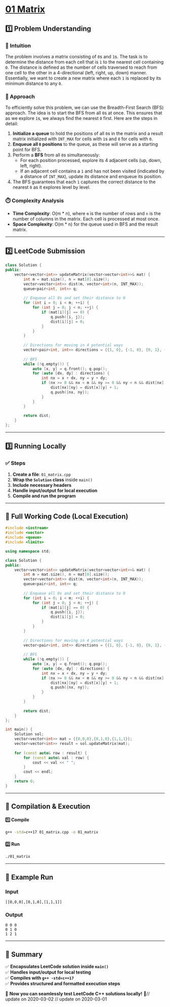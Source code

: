 # **[01 Matrix](https://leetcode.com/problems/01-matrix/description/)**  

## **1️⃣ Problem Understanding**  
### **📌 Intuition**  
The problem involves a matrix consisting of `0`s and `1`s. The task is to determine the distance from each cell that is `1` to the nearest cell containing `0`. The distance is defined as the number of cells traversed to reach from one cell to the other in a 4-directional (left, right, up, down) manner. Essentially, we want to create a new matrix where each `1` is replaced by its minimum distance to any `0`.

### **🚀 Approach**  
To efficiently solve this problem, we can use the Breadth-First Search (BFS) approach. The idea is to start the BFS from all `0`s at once. This ensures that as we explore `1`s, we always find the nearest `0` first. Here are the steps in detail:
1. **Initialize a queue** to hold the positions of all `0`s in the matrix and a result matrix initialized with `INT_MAX` for cells with `1`s and `0` for cells with `0`.
2. **Enqueue all `0` positions** to the queue, as these will serve as a starting point for BFS.
3. Perform a **BFS** from all `0`s simultaneously:
   - For each position processed, explore its 4 adjacent cells (up, down, left, right).
   - If an adjacent cell contains a `1` and has not been visited (indicated by a distance of `INT_MAX`), update its distance and enqueue its position.
4. The BFS guarantees that each `1` captures the correct distance to the nearest `0` as it explores level by level.

### **⏱️ Complexity Analysis**  
- **Time Complexity**: O(m * n), where `m` is the number of rows and `n` is the number of columns in the matrix. Each cell is processed at most once.
- **Space Complexity**: O(m * n) for the queue used in BFS and the result matrix.

---  

## **2️⃣ LeetCode Submission**  
```cpp
class Solution {
public:
    vector<vector<int>> updateMatrix(vector<vector<int>>& mat) {
        int m = mat.size(), n = mat[0].size();
        vector<vector<int>> dist(m, vector<int>(n, INT_MAX));
        queue<pair<int, int>> q;
        
        // Enqueue all 0s and set their distance to 0
        for (int i = 0; i < m; ++i) {
            for (int j = 0; j < n; ++j) {
                if (mat[i][j] == 0) {
                    q.push({i, j});
                    dist[i][j] = 0;
                }
            }
        }
        
        // Directions for moving in 4 potential ways
        vector<pair<int, int>> directions = {{1, 0}, {-1, 0}, {0, 1}, {0, -1}};
        
        // BFS
        while (!q.empty()) {
            auto [x, y] = q.front(); q.pop();
            for (auto [dx, dy] : directions) {
                int nx = x + dx, ny = y + dy;
                if (nx >= 0 && nx < m && ny >= 0 && ny < n && dist[nx][ny] == INT_MAX) {
                    dist[nx][ny] = dist[x][y] + 1;
                    q.push({nx, ny});
                }
            }
        }
        
        return dist;
    }
};  
```  

---  

## **3️⃣ Running Locally**  
### **✅ Steps**  
1. **Create a file**: `01_matrix.cpp`  
2. **Wrap the `Solution` class** inside `main()`  
3. **Include necessary headers**  
4. **Handle input/output for local execution**  
5. **Compile and run the program**  

---  

## **📝 Full Working Code (Local Execution)**  
```cpp
#include <iostream>
#include <vector>
#include <queue>
#include <limits>

using namespace std;

class Solution {
public:
    vector<vector<int>> updateMatrix(vector<vector<int>>& mat) {
        int m = mat.size(), n = mat[0].size();
        vector<vector<int>> dist(m, vector<int>(n, INT_MAX));
        queue<pair<int, int>> q;
        
        // Enqueue all 0s and set their distance to 0
        for (int i = 0; i < m; ++i) {
            for (int j = 0; j < n; ++j) {
                if (mat[i][j] == 0) {
                    q.push({i, j});
                    dist[i][j] = 0;
                }
            }
        }
        
        // Directions for moving in 4 potential ways
        vector<pair<int, int>> directions = {{1, 0}, {-1, 0}, {0, 1}, {0, -1}};
        
        // BFS
        while (!q.empty()) {
            auto [x, y] = q.front(); q.pop();
            for (auto [dx, dy] : directions) {
                int nx = x + dx, ny = y + dy;
                if (nx >= 0 && nx < m && ny >= 0 && ny < n && dist[nx][ny] == INT_MAX) {
                    dist[nx][ny] = dist[x][y] + 1;
                    q.push({nx, ny});
                }
            }
        }
        
        return dist;
    }
};

int main() {
    Solution sol;
    vector<vector<int>> mat = {{0,0,0},{0,1,0},{1,1,1}};
    vector<vector<int>> result = sol.updateMatrix(mat);
    
    for (const auto& row : result) {
        for (const auto& val : row) {
            cout << val << " ";
        }
        cout << endl;
    }
    return 0;
}
```  

---  

## **🔧 Compilation & Execution**  
#### **1️⃣ Compile**  
```bash
g++ -std=c++17 01_matrix.cpp -o 01_matrix
```  

#### **2️⃣ Run**  
```bash
./01_matrix
```  

---  

## **🎯 Example Run**  
### **Input**  
```
[[0,0,0],[0,1,0],[1,1,1]]
```  
### **Output**  
```
0 0 0 
0 1 0 
1 2 1 
```  

---  

## **📌 Summary**  
✅ **Encapsulates LeetCode solution inside `main()`**  
✅ **Handles input/output for local testing**  
✅ **Compiles with `g++ -std=c++17`**  
✅ **Provides structured and formatted execution steps**  

🚀 **Now you can seamlessly test LeetCode C++ solutions locally!** 🚀// update on 2020-03-02
// update on 2020-03-01
